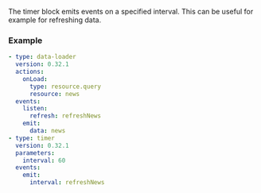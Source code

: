 The timer block emits events on a specified interval. This can be useful for example for refreshing
data.

### Example

```yaml
- type: data-loader
  version: 0.32.1
  actions:
    onLoad:
      type: resource.query
      resource: news
  events:
    listen:
      refresh: refreshNews
    emit:
      data: news
- type: timer
  version: 0.32.1
  parameters:
    interval: 60
  events:
    emit:
      interval: refreshNews
```
